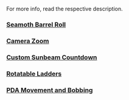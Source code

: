 For more info, read the respective description.

### [Seamoth Barrel Roll](https://www.nexusmods.com/subnautica/mods/2012)
### [Camera Zoom](https://www.nexusmods.com/subnautica/mods/2013)
### [Custom Sunbeam Countdown](https://www.nexusmods.com/subnautica/mods/2014)
### [Rotatable Ladders](https://www.nexusmods.com/subnautica/mods/2015)
### [PDA Movement and Bobbing](https://www.nexusmods.com/subnautica/mods/2017)